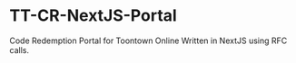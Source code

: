 # TT-CR-NextJS-Portal
Code Redemption Portal for Toontown Online Written in NextJS using RFC calls.
